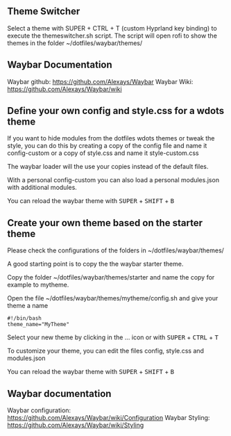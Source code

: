 ## Theme Switcher

Select a theme with SUPER + CTRL + T (custom Hyprland key binding) to execute the themeswitcher.sh script. The script will open rofi to show the themes in the folder ~/dotfiles/waybar/themes/

## Waybar Documentation

Waybar github: https://github.com/Alexays/Waybar
Waybar Wiki: https://github.com/Alexays/Waybar/wiki

## Define your own config and style.css for a wdots theme

If you want to hide modules from the dotfiles wdots themes or tweak the style, you can do this by creating a copy of the config file and name it config-custom or a copy of style.css and name it style-custom.css

The waybar loader will the use your copies instead of the default files.

With a personal config-custom you can also load a personal modules.json with additional modules.

You can reload the waybar theme with <kbd>SUPER</kbd> + <kbd>SHIFT</kbd> + <kbd>B</kbd>

## Create your own theme based on the starter theme

Please check the configurations of the folders in ~/dotfiles/waybar/themes/

A good starting point is to copy the the waybar starter theme.

Copy the folder ~/dotfiles/waybar/themes/starter and name the copy for example to mytheme.

Open the file ~/dotfiles/waybar/themes/mytheme/config.sh and give your theme a name 

```
#!/bin/bash
theme_name="MyTheme"
```

Select your new theme by clicking in the ... icon or with <kbd>SUPER</kbd> + <kbd>CTRL</kbd> + <kbd>T</kbd>

To customize your theme, you can edit the files config, style.css and modules.json 

You can reload the waybar theme with <kbd>SUPER</kbd> + <kbd>SHIFT</kbd> + <kbd>B</kbd>

## Waybar documentation

Waybar configuration: https://github.com/Alexays/Waybar/wiki/Configuration
Waybar Styling: https://github.com/Alexays/Waybar/wiki/Styling
